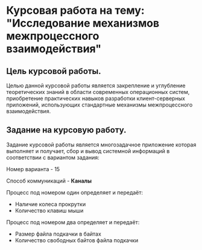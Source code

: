 # Курсовая работа на тему: "Исследование механизмов межпроцессного взаимодействия"


## Цель курсовой работы. 
Целью данной курсовой работы является закрепление и углубление теоретических знаний в области современных операционных систем, 
приобретение практических навыков разработки клиент-серверных приложений, использующих стандартные механизмы межпроцессного взаимодействия.


## Задание на курсовую работу.
Задание курсовой работы является многозадачное приложение которая выполняет и получает, сбор и вывод системной информаций в соответствии с вариантом задания:

Номер варианта - 15

Способ коммуникаций - **Каналы**

Процесс под номером один определяет и передаёт:
- Наличие колеса прокрутки 
- Количество клавиш мыши

Процесс под номером два определяет и передаёт:

- Размер файла подкачки в байтах
- Количество свободных байтов файла подкачки


